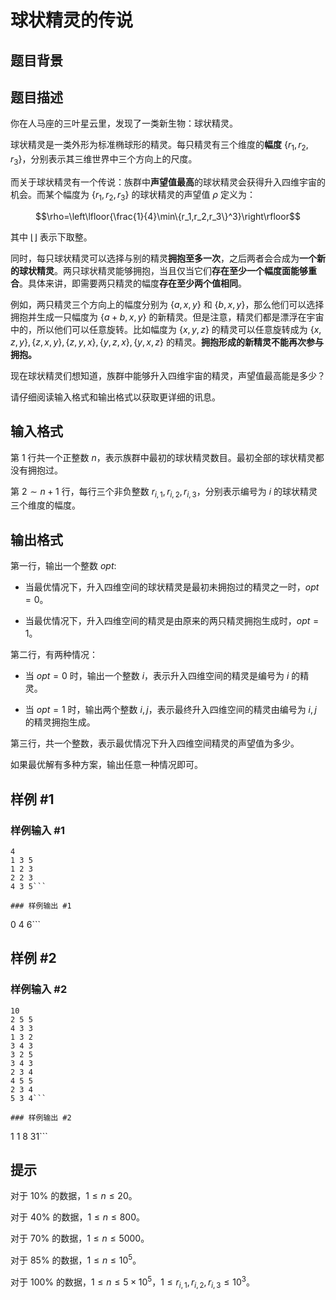 # 球状精灵的传说

## 题目背景



## 题目描述

你在人马座的三叶星云里，发现了一类新生物：球状精灵。

球状精灵是一类外形为标准椭球形的精灵。每只精灵有三个维度的**幅度** $\{r_1,r_2,r_3\}$，分别表示其三维世界中三个方向上的尺度。

而关于球状精灵有一个传说：族群中**声望值最高**的球状精灵会获得升入四维宇宙的机会。而某个幅度为 $\{r_1,r_2,r_3\}$ 的球状精灵的声望值 $\rho$ 定义为：

$$\rho=\left\lfloor{\frac{1}{4}\min\{r_1,r_2,r_3\}^3}\right\rfloor$$ 

其中 $\left\lfloor\right\rfloor$ 表示下取整。

同时，每只球状精灵可以选择与别的精灵**拥抱至多一次**，之后两者会合成为**一个新的球状精灵**。两只球状精灵能够拥抱，当且仅当它们**存在至少一个幅度面能够重合**。具体来讲，即需要两只精灵的幅度**存在至少两个值相同**。

例如，两只精灵三个方向上的幅度分别为 $\{a,x,y\}$ 和 $\{b,x,y\}$，那么他们可以选择拥抱并生成一只幅度为 $\{a+b,x,y\}$ 的新精灵。但是注意，精灵们都是漂浮在宇宙中的，所以他们可以任意旋转。比如幅度为 $\{x,y,z\}$ 的精灵可以任意旋转成为 $\{x,z,y\},\{z,x,y\},\{z,y,x\},\{y,z,x\},\{y,x,z\}$ 的精灵。**拥抱形成的新精灵不能再次参与拥抱。**

现在球状精灵们想知道，族群中能够升入四维宇宙的精灵，声望值最高能是多少？

请仔细阅读输入格式和输出格式以获取更详细的讯息。

## 输入格式

第 $1$ 行共一个正整数 $n$，表示族群中最初的球状精灵数目。最初全部的球状精灵都没有拥抱过。

第 $2\sim n+1$ 行，每行三个非负整数 $r_{i,1},r_{i,2},r_{i,3}$，分别表示编号为 $i$ 的球状精灵三个维度的幅度。


## 输出格式

第一行，输出一个整数 $opt$:

  - 当最优情况下，升入四维空间的球状精灵是最初未拥抱过的精灵之一时，$opt=0$。

  - 当最优情况下，升入四维空间的精灵是由原来的两只精灵拥抱生成时，$opt=1$。

第二行，有两种情况：

  - 当 $opt=0$ 时，输出一个整数 $i$，表示升入四维空间的精灵是编号为 $i$ 的精灵。

  - 当 $opt=1$ 时，输出两个整数 $i,j$，表示最终升入四维空间的精灵由编号为 $i,j$ 的精灵拥抱生成。

第三行，共一个整数，表示最优情况下升入四维空间精灵的声望值为多少。

如果最优解有多种方案，输出任意一种情况即可。

## 样例 #1

### 样例输入 #1
```
4
1 3 5
1 2 3
2 2 3
4 3 5```

### 样例输出 #1

```
0
4
6```

## 样例 #2

### 样例输入 #2
```
10
2 5 5
4 3 3
1 3 2
3 4 3
3 2 5
3 4 3
2 3 4
4 5 5
2 3 4
5 3 4```

### 样例输出 #2

```
1
1 8
31```

## 提示


对于 $10\%$ 的数据，$1\leq n\leq 20$。

对于 $40\%$ 的数据，$1\leq n\leq 800$。

对于 $70\%$ 的数据，$1\leq n\leq 5000$。

对于 $85\%$ 的数据，$1\leq n\leq 10^5$。

对于 $100\%$ 的数据，$1\leq n\leq 5\times 10^5$，$1\leq r_{i,1},r_{i,2},r_{i,3} \leq 10^3$。

